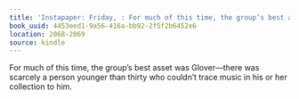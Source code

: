 ```yaml
---
title: 'Instapaper: Friday, : For much of this time, the group’s best asset was Glover—the…'
book_uuid: 4453eed1-9a56-416a-bb92-2f5f2b6452e6
location: 2068-2069
source: kindle
---
```


For much of this time, the group’s best asset was Glover—there was scarcely a person younger than thirty who couldn’t trace music in his or her collection to him.